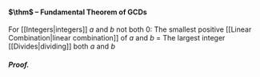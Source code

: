 #### $\thm$ – Fundamental Theorem of GCDs
For [[Integers|integers]] $a$ and $b$ not both $0$: The smallest positive [[Linear Combination|linear combination]] of $a$ and $b$ = The largest integer [[Divides|dividing]] both $a$ and $b$

##### *Proof.*